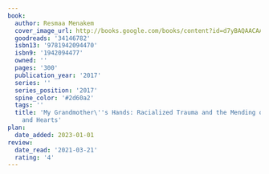 ```yaml
---
book:
  author: Resmaa Menakem
  cover_image_url: http://books.google.com/books/content?id=d7yBAQAACAAJ&printsec=frontcover&img=1&zoom=1&source=gbs_api
  goodreads: '34146782'
  isbn13: '9781942094470'
  isbn9: '1942094477'
  owned: ''
  pages: '300'
  publication_year: '2017'
  series: ''
  series_position: '2017'
  spine_color: '#2d60a2'
  tags: ''
  title: 'My Grandmother\''s Hands: Racialized Trauma and the Mending of Our Bodies
    and Hearts'
plan:
  date_added: 2023-01-01
review:
  date_read: '2021-03-21'
  rating: '4'
---
```

